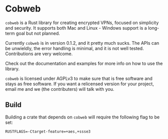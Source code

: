 # Cobweb

`cobweb` is a Rust library for creating encrypted VPNs, focused on simplicity and security. It supports both Mac and Linux - Windows support is a long-term goal but not planned.

Currently `cobweb` is in version 0.1.2, and it pretty much sucks. The APIs can be unwieldly, the error handling is minimal, and it is not well tested. Contributions are very welcome.

Check out the documentation and examples for more info on how to use the library.

`cobweb` is licensed under AGPLv3 to make sure that is free software and stays as free software. If you want a relicensed version for your project, email me and we (the contributers) will talk with you.

## Build
Building a crate that depends on `cobweb` will require the following flag to be set:

```
RUSTFLAGS=-Ctarget-feature=+aes,+ssse3
```
